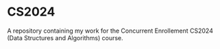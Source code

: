 # CS2024
A repository containing my work for the Concurrent Enrollement CS2024 (Data Structures and Algorithms) course.

